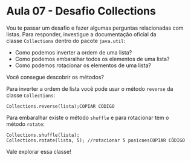 # Aula 07 - Desafio Collections

Vou te passar um desafio e fazer algumas perguntas relacionadas com listas. Para responder, investigue a documentação oficial da classe `Collections` dentro do pacote `java.util`:

- Como podemos inverter a ordem de uma lista?
- Como podemos embaralhar todos os elementos de uma lista?
- Como podemos rotacionar os elementos de uma lista?

Você consegue descobrir os métodos?

Para inverter a ordem de lista você pode usar o método `reverse` da classe `Collections`:

```
Collections.reverse(lista);COPIAR CÓDIGO
```

Para embaralhar existe o método `shuffle` e para rotacionar tem o método `rotate`:

```
Collections.shuffle(lista);
Collections.rotate(lista, 5); //rotacionar 5 posicoesCOPIAR CÓDIGO
```

Vale explorar essa classe!